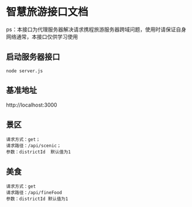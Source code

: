 # 智慧旅游接口文档

ps：本接口为代理服务器解决请求携程旅游服务器跨域问题，使用时请保证自身网络通常，本接口仅供学习使用

## 启动服务器接口

```shell
node server.js
```

## 基准地址

http://localhost:3000

##  景区

```shell
请求方式：get；
请求路径：/api/scenic；
参数：districtId  默认值为1 
```

## 美食

```
请求方式：get
请求路径：/api/fineFood
参数：districtId 默认值为1
```



